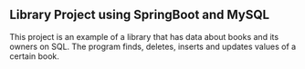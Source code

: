 ## Library Project using SpringBoot and MySQL
This project is an example of a library that has data about books and its owners on SQL. The program finds, deletes, inserts and updates values of a certain book. 
